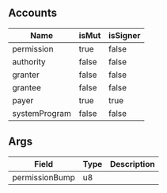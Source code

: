 ## Accounts
|Name|isMut|isSigner|
|--|--|--|
| permission | true | false |
| authority | false | false |
| granter | false | false |
| grantee | false | false |
| payer | true | true |
| systemProgram | false | false |
## Args
| Field | Type | Description |
|--|--|--|
| permissionBump |  u8 | |

